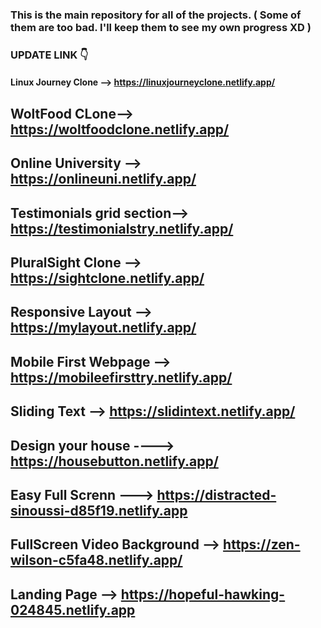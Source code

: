 ### This is the main repository for all of the projects. ( Some of them are too bad. I'll keep them to see my own progress XD )

### UPDATE LINK 👇


#### Linux Journey Clone --> https://linuxjourneyclone.netlify.app/

## WoltFood CLone--> https://woltfoodclone.netlify.app/

## Online University -->  https://onlineuni.netlify.app/

## Testimonials grid section-->  https://testimonialstry.netlify.app/

## PluralSight Clone --> https://sightclone.netlify.app/

## Responsive Layout --> https://mylayout.netlify.app/

## Mobile First Webpage --> https://mobileefirsttry.netlify.app/

## Sliding Text --> https://slidintext.netlify.app/

## Design your house ----> https://housebutton.netlify.app/

## Easy Full Screnn ---> https://distracted-sinoussi-d85f19.netlify.app

## FullScreen Video Background --> https://zen-wilson-c5fa48.netlify.app/

## Landing Page --> https://hopeful-hawking-024845.netlify.app











